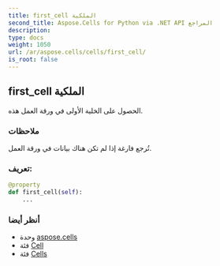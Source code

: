 ```yaml
---
title: first_cell الملكية
second_title: Aspose.Cells for Python via .NET API المراجع
description:
type: docs
weight: 1050
url: /ar/aspose.cells/cells/first_cell/
is_root: false
---
```

##  first_cell الملكية

الحصول على الخلية الأولى في ورقة العمل هذه.

###  ملاحظات

تُرجع فارغة إذا لم تكن هناك بيانات في ورقة العمل.
###  تعريف:
```python
@property
def first_cell(self):
    ...
```

###  أنظر أيضا
* وحدة [aspose.cells](../../)
* فئة [Cell](/cells/python-net/ar/aspose.cells/cell)
* فئة [Cells](/cells/python-net/ar/aspose.cells/cells)
